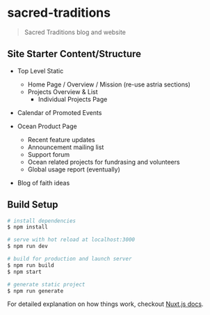 # sacred-traditions

> Sacred Traditions blog and website


## Site Starter Content/Structure

* Top Level Static
   * Home Page / Overview / Mission (re-use astria sections)
   * Projects Overview & List
     * Individual Projects Page

* Calendar of Promoted Events

* Ocean Product Page
   * Recent feature updates
   * Announcement mailing list
   * Support forum
   * Ocean related projects for fundrasing and volunteers
   * Global usage report (eventually)

* Blog of faith ideas



## Build Setup

``` bash
# install dependencies
$ npm install

# serve with hot reload at localhost:3000
$ npm run dev

# build for production and launch server
$ npm run build
$ npm start

# generate static project
$ npm run generate
```

For detailed explanation on how things work, checkout [Nuxt.js docs](https://nuxtjs.org).
